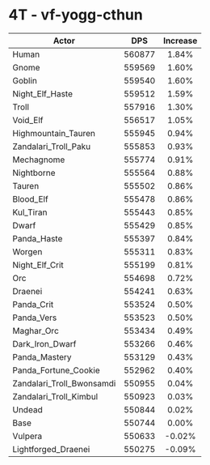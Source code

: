 # 4T - vf-yogg-cthun
| Actor | DPS | Increase |
|---|:---:|:---:|
|Human|560877|1.84%|
|Gnome|559569|1.60%|
|Goblin|559540|1.60%|
|Night_Elf_Haste|559512|1.59%|
|Troll|557916|1.30%|
|Void_Elf|556517|1.05%|
|Highmountain_Tauren|555945|0.94%|
|Zandalari_Troll_Paku|555853|0.93%|
|Mechagnome|555774|0.91%|
|Nightborne|555564|0.88%|
|Tauren|555502|0.86%|
|Blood_Elf|555478|0.86%|
|Kul_Tiran|555443|0.85%|
|Dwarf|555429|0.85%|
|Panda_Haste|555397|0.84%|
|Worgen|555311|0.83%|
|Night_Elf_Crit|555199|0.81%|
|Orc|554698|0.72%|
|Draenei|554241|0.63%|
|Panda_Crit|553524|0.50%|
|Panda_Vers|553523|0.50%|
|Maghar_Orc|553434|0.49%|
|Dark_Iron_Dwarf|553266|0.46%|
|Panda_Mastery|553129|0.43%|
|Panda_Fortune_Cookie|552962|0.40%|
|Zandalari_Troll_Bwonsamdi|550955|0.04%|
|Zandalari_Troll_Kimbul|550923|0.03%|
|Undead|550844|0.02%|
|Base|550744|0.00%|
|Vulpera|550633|-0.02%|
|Lightforged_Draenei|550275|-0.09%|
